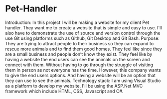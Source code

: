 # Pet-Handler
Introduction: In this project I will be making a website for my client Pet handler. They want me to create a website that is simple and easy to use. I'll also have to demonstrate the use of source and version control through the use Git using platforms such as Github, Git Desktop and Git Bash.
Purpose: They are trying to attract people to their business so they can expand to rescue more animals and to find them good homes. They feel like since they are a small business and people don’t know they exist. They feel like by having a website the end users can see the animals on the screen and connect with them. Without having to go through the struggle of visiting them in person as not everyone has the time. However, this company wants to give the end users options. And having a website will be an option that they can use to see the animals.
Technology stack: I am using Visual Studio as a platform to develop my website, I'll be using the ASP.Net MVC framework which include HTML, CSS, Javascript and C#.
 
